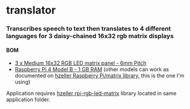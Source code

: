 # translator
<h3>Transcribes speech to text then translates to 4 different languages for 3 daisy-chained 16x32 rgb matrix displays</h3>
<h4>BOM</h4>
<ul>
  <li><a href="https://www.adafruit.com/product/420">3 x Medium 16x32 RGB LED matrix panel - 6mm Pitch</a></li>
  <li><a href="https://www.adafruit.com/product/4295">Raspberry Pi 4 Model B - 1 GB RAM</a> (other models can work as documented on <a href="https://github.com/hzeller/rpi-rgb-led-matrix">hzeller Raspberry Pi/matrix library</a>, this is the one I'm using)</li>
</ul>
<p>Application requires <a href="https://github.com/hzeller/rpi-rgb-led-matrix">hzeller rpi-rgb-led-matrix</a> library located in same application folder.</p>

